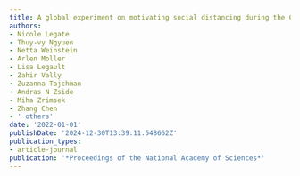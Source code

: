 ```yaml
---
title: A global experiment on motivating social distancing during the COVID-19 pandemic
authors:
- Nicole Legate
- Thuy-vy Ngyuen
- Netta Weinstein
- Arlen Moller
- Lisa Legault
- Zahir Vally
- Zuzanna Tajchman
- Andras N Zsido
- Miha Zrimsek
- Zhang Chen
- ' others'
date: '2022-01-01'
publishDate: '2024-12-30T13:39:11.548662Z'
publication_types:
- article-journal
publication: '*Proceedings of the National Academy of Sciences*'
---
```

